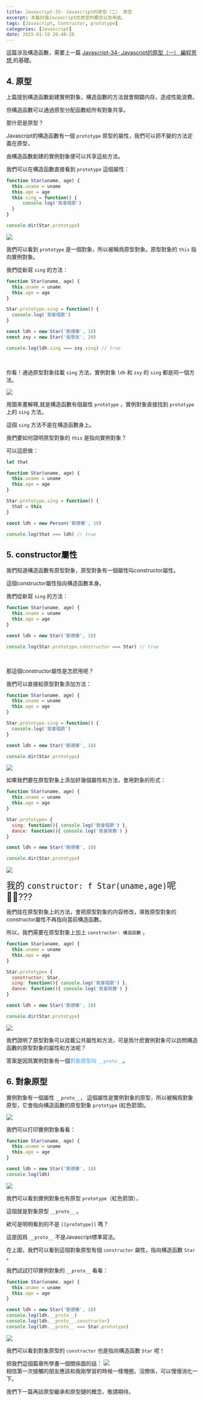 ```yaml
---
title: Javascript-35- Javascript的原型（二） 原型 
excerpt: 本篇討論Javascript的原型的概念以及用處。
tags: [Javascript, Contructor, prototype] 
categories: [Javascript]
date: 2025-01-19 20:48:28
---
```


這篇涉及構造函數，需要上一篇 [Javascript-34- Javascript的原型（一） 編程思想 ](https://wooiseong.vercel.app/2025/01/19/JS-34-prototype1/)的基礎。

## 4. 原型
上篇提到構造函數創建實例對象，構造函數的方法就會開闢内存，造成性能浪費。

但構造函數可以通過原型分配函數給所有對象共享。

那什麽是原型？

Javascript的構造函數有一個 `prototype` 原型的屬性，我們可以把不變的方法定義在原型，

由構造函數創建的實例對象便可以共享這些方法。

我們可以在構造函數直接看到 `prototype` 這個屬性：
```javascript
function Star(uname, age) {
  this.uname = uname
  this.age = age
  this.sing = function() {
      console.log('我會唱歌')
  }
}

console.dir(Star.prototype)
```

![](/img/JS/JS-35-1.png)
<br>

我們可以看到 `prototype` 是一個對象，所以被稱爲原型對象。原型對象的 `this` 指向實例對象。

我們從新寫 `sing` 的方法：
```javascript
function Star(uname, age) {
  this.uname = uname
  this.age = age
}

Star.prototype.sing = function() {
  console.log('我會唱歌')
}

const ldh = new Star('劉德華', 18)
const zxy = new Star('張學友', 20)

console.log(ldh.sing === zxy.sing) // true
```
<br>

你看！通過原型對象挂載 `sing` 方法，實例對象 `ldh` 和 `zxy` 的 `sing` 都是同一個方法。

![](/img/JS/JS-35-2.png)

用圖來畫解釋,就是構造函數有個屬性 `prototype` ，實例對象直接找到 `prototype` 上的 `sing` 方法。

這個 `sing` 方法不是在構造函數身上。

我們要如何證明原型對象的 `this` 是指向實例對象？

可以這麽做：

```javascript
let that

function Star(uname, age) {
  this.uname = uname
  this.age = age
}

Star.prototype.sing = function() {
  that = this
}

const ldh = new Person('劉德華', 18)

console.log(that === ldh) // true
```

## 5. constructor屬性
我們知道構造函數有原型對象，原型對象有一個屬性叫constructor屬性。

這個constructor屬性指向構造函數本身。

我們從新寫 `sing` 的方法：
```javascript
function Star(uname, age) {
  this.uname = uname
  this.age = age
}

const ldh = new Star('劉德華', 18)

console.log(Star.prototype.constructor === Star) // true
```
<br>

那這個constructor屬性是怎麽用呢？

我們可以直接給原型對象添加方法：
```javascript
function Star(uname, age) {
  this.uname = uname
  this.age = age
}

Star.prototype.sing = function() {
  console.log('我會唱歌')
}

const ldh = new Star('劉德華', 18)

console.dir(Star.prototype)
```

![](/img/JS/JS-35-3.png)
<br>

如果我們要在原型對象上添加好幾個屬性和方法，會用對象的形式：
```javascript
function Star(uname, age) {
  this.uname = uname
  this.age = age
}

Star.prototype= {
  sing: function(){ console.log('我會唱歌') },
  dance: function(){ console.log('我會跳舞') }
}

const ldh = new Star('劉德華', 18)

console.dir(Star.prototype)
```

![](/img/JS/JS-35-4.png)

<font size="5">我的 `constructor: f Star(uname,age)`呢🤷‍♂️???</font>
<br>

我們挂在原型對象上的方法，會把原型對象的内容修改，導致原型對象的constructor屬性不再指向當前構造函數。

所以，我們需要在原型對象上加上 `constructor: 構造函數` ，

```javascript
function Star(uname, age) {
  this.uname = uname
  this.age = age
}

Star.prototype= {
  constructor: Star,
  sing: function(){ console.log('我會唱歌') },
  dance: function(){ console.log('我會跳舞') }
}

const ldh = new Star('劉德華', 18)

console.dir(Star.prototype)
```

![](/img/JS/JS-35-5.png)
<br>

我們證明了原型對象可以挂載公共屬性和方法，可是爲什麽實例對象可以訪問構造函數的原型對象的屬性和方法呢？

答案是因爲實例對象有一個<font color="#46A3FF">對象原型叫 `__proto__`</font>。


## 6. 對象原型
實例對象有一個屬性 `__proto__`， 這個屬性是實例對象的原型，所以被稱爲對象原型，它會指向構造函數的原型對象 `prototype` (紅色箭頭)。

![](/img/JS/JS-35-6.png)
<br>

我們可以打印實例對象看看：
```javascript
function Star(uname, age) {
  this.uname = uname
  this.age = age
}

const ldh = new Star('劉德華', 18)
console.log(ldh)
```

![](/img/JS/JS-35-7.png)

我們可以看到實例對象也有原型 `prototype`（紅色箭頭），

這個就是對象原型 `__proto__` 。
<br>

欸可是明明看到的不是 `[[prototype]]` 嗎？

這是因爲 `__proto__` 不是Javascript標準寫法。
<br>

在上圖，我們可以看到這個對象原型有個 `constructor` 屬性，指向構造函數 `Star` 。

我們試試打印實例對象的 `__proto__` 看看：
```javascript
function Star(uname, age) {
  this.uname = uname
  this.age = age
}

const ldh = new Star('劉德華', 18)
console.log(ldh.__proto__)
console.log(ldh.__proto__.constructor)
console.log(ldh.__proto__ === Star.prototype)
```
![](/img/JS/JS-35-8.png)

我們可以看到對象原型的 `constructor` 也是指向構造函數 `Star` 呢！
<br>

把我們這個篇章所學畫一個關係圖的話：
![](/img/JS/JS-35-9.png)
<br>
相信第一次接觸的朋友應該和我剛學習的時候一樣懵圈，沒關係，可以慢慢消化一下。

我們下一篇再談原型繼承和原型鏈的概念，敬請期待。
<br>
<br>

